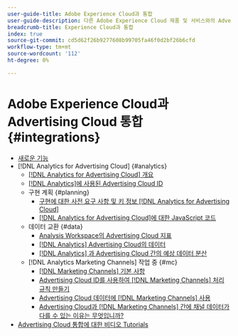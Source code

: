 ```yaml
---
user-guide-title: Adobe Experience Cloud과 통합
user-guide-description: 다른 Adobe Experience Cloud 제품 및 서비스와의 Advertising Cloud DSP 및 Advertising Cloud Search 통합에 대해 알아봅니다.
breadcrumb-title: Experience Cloud과 통합
index: true
source-git-commit: cd5d62f26b9277608b99705fa46f0d2bf26b6cfd
workflow-type: tm+mt
source-wordcount: '112'
ht-degree: 0%

---
```



# Adobe Experience Cloud과 Advertising Cloud 통합 {#integrations}
<!--  and Adobe Experience Platform -->

+ [새로운 기능](/help/integrations/home.md)
+ [!DNL Analytics for Advertising Cloud] {#analytics}
   + [ [!DNL Analytics for Advertising Cloud] 개요](/help/integrations/analytics/overview.md)
   + [ [!DNL Analytics]에 사용된 Advertising Cloud ID](/help/integrations/analytics/ids.md)
   + 구현 계획 {#planning}
      + [구현에 대한 사전 요구 사항 및 키 정보 [!DNL Analytics for Advertising Cloud]](/help/integrations/analytics/prerequisites.md)
      + [ [!DNL Analytics for Advertising Cloud]에 대한 JavaScript 코드](/help/integrations/analytics/javascript.md)
   + 데이터 교환 {#data}
      + [Analysis Workspace의 Advertising Cloud 지표](/help/integrations/analytics/advertising-cloud-metrics-in-analytics.md)
      + [[!DNL Analytics] Advertising Cloud의 데이터](/help/integrations/analytics/analytics-data-in-advertising-cloud.md)
      + [ [!DNL Analytics] 과 Advertising Cloud 간의 예상 데이터 분산](/help/integrations/analytics/data-variances.md)
   + [!DNL Analytics Marketing Channels] 작업 중 {#mc}
      + [ [!DNL Marketing Channels] 기본 사항](/help/integrations/analytics/marketing-channels/mc-overview.md)
      + [Advertising Cloud ID를 사용하여 [!DNL Marketing Channels] 처리 규칙 만들기](/help/integrations/analytics/marketing-channels/mc-ids.md)
      + [Advertising Cloud 데이터에 [!DNL Marketing Channels] 사용](/help/integrations/analytics/marketing-channels/mc-ac-data.md)
      + [Advertising Cloud과 [!DNL Marketing Channels] 간에 채널 데이터가 다를 수 있는 이유는 무엇입니까?](/help/integrations/analytics/marketing-channels/mc-data-variances.md)
+ [Advertising Cloud 통합에 대한 비디오 Tutorials](https://experienceleague.adobe.com/docs/advertising-cloud-learn/tutorials/overview.html)<!-- rename if the tutorials TOC structure changes -->
